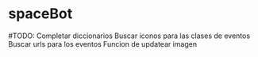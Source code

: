 # spaceBot
#TODO:
Completar diccionarios
Buscar iconos para las clases de eventos
Buscar urls para los eventos
Funcion de updatear imagen
